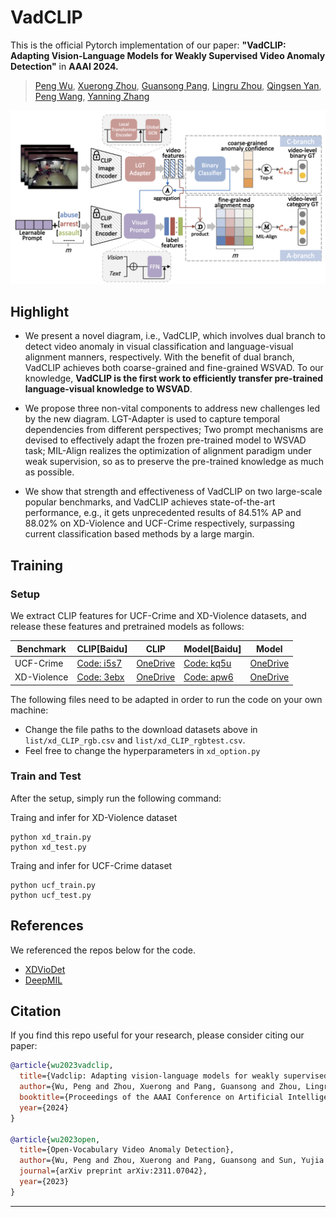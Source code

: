 # VadCLIP
This is the official Pytorch implementation of our paper:
**"VadCLIP: Adapting Vision-Language Models for Weakly Supervised Video Anomaly Detection"** in **AAAI 2024.**  
> <a href="https://scholar.google.com.hk/citations?user=QkNqUH4AAAAJ" target="_blank">Peng Wu</a>, <a href="https://scholar.google.com/citations?user=ljzQLv4AAAAJ" target="_blank">Xuerong Zhou</a>, <a href="https://scholar.google.com.hk/citations?hl=zh-CN&user=1ZO7pHkAAAAJ" target="_blank">Guansong Pang</a>, <a href="https://paperswithcode.com/search?q=author%3ALingru+Zhou" target="_blank">Lingru Zhou</a>,  <a href="https://scholar.google.com/citations?user=BSGy3foAAAAJ" target="_blank">Qingsen Yan</a>, <a href="https://scholar.google.com.au/citations?user=aPLp7pAAAAAJ" target="_blank">Peng Wang</a>, <a href="https://teacher.nwpu.edu.cn/m/en/1999000059.html" target="_blank">Yanning Zhang</a>

![framework](data/framework.png)

## Highlight
- We present a novel diagram, i.e., VadCLIP, which involves dual branch to detect video anomaly in visual classification and language-visual alignment manners, respectively. With the benefit of dual branch, VadCLIP achieves both coarse-grained and fine-grained WSVAD. To our knowledge, **VadCLIP is the first work to efficiently transfer pre-trained language-visual knowledge to WSVAD**.

- We propose three non-vital components to address new challenges led by the new diagram. LGT-Adapter is used to capture temporal dependencies from different perspectives; Two prompt mechanisms are devised to effectively adapt the frozen pre-trained model to WSVAD task; MIL-Align realizes the optimization of alignment paradigm under weak supervision, so as to preserve the pre-trained knowledge as much as possible.

- We show that strength and effectiveness of VadCLIP on two large-scale popular benchmarks, and VadCLIP achieves state-of-the-art performance, e.g., it gets unprecedented results of 84.51\% AP and 88.02\% on XD-Violence and UCF-Crime respectively, surpassing current classification based methods by a large margin.

## Training

### Setup
We extract CLIP features for UCF-Crime and XD-Violence datasets, and release these features and pretrained models as follows:

| Benchmark | CLIP[Baidu]    | CLIP | Model[Baidu]  | Model | 
|--------|----------|-----------|-------------|------------|
| UCF-Crime   | [Code: i5s7](https://pan.baidu.com/s/1N56PkSPqdTmeE3i2NIE_xg) | [OneDrive](https://stuxidianeducn-my.sharepoint.com/:u:/g/personal/pengwu_stu_xidian_edu_cn/Ea86YOcp5z9KhRFDQm9a8zwBcGiGGg5BuBJtgmCVByazBQ?e=tqHLHt)     | [Code: kq5u](https://pan.baidu.com/s/1_9bTC99FklrZRnkmYMuJQw)         | [OneDrive](https://stuxidianeducn-my.sharepoint.com/:u:/g/personal/pengwu_stu_xidian_edu_cn/Eaz6sn40RmlFmjELcNHW1IkBV7C0U5OrOaHcuLFzH2S0-Q?e=x8wtVe)           | 
| XD-Violence | [Code: 3ebx](https://pan.baidu.com/s/1B014oT7kB0cXsM9v5ZLZdQ)| [OneDrive](https://stuxidianeducn-my.sharepoint.com/:f:/g/personal/pengwu_stu_xidian_edu_cn/Et5dWQZb2cBDs7zsrp90SrQBL_52vTRNYTdjQW6SMl0ZVA?e=foX4ph)      | [Code: apw6](https://pan.baidu.com/s/1O0uwVS3ZyDA1soWUv2VasQ) | [OneDrive](https://stuxidianeducn-my.sharepoint.com/:u:/g/personal/pengwu_stu_xidian_edu_cn/EYlNnn_xfVxBtQZuQgngrMsBHY-i8QHTVOs7PmryzQ2MyA?e=99nxnR)           | 




The following files need to be adapted in order to run the code on your own machine:
- Change the file paths to the download datasets above in `list/xd_CLIP_rgb.csv` and `list/xd_CLIP_rgbtest.csv`. 
- Feel free to change the hyperparameters in `xd_option.py`
### Train and Test
After the setup, simply run the following command: 


Traing and infer for XD-Violence dataset
```
python xd_train.py
python xd_test.py
```
Traing and infer for UCF-Crime dataset
```
python ucf_train.py
python ucf_test.py
```

## References
We referenced the repos below for the code.
* [XDVioDet](https://github.com/Roc-Ng/XDVioDet)
* [DeepMIL](https://github.com/Roc-Ng/DeepMIL)

## Citation

If you find this repo useful for your research, please consider citing our paper:

```bibtex
@article{wu2023vadclip,
  title={Vadclip: Adapting vision-language models for weakly supervised video anomaly detection},
  author={Wu, Peng and Zhou, Xuerong and Pang, Guansong and Zhou, Lingru and Yan, Qingsen and Wang, Peng and Zhang, Yanning},
  booktitle={Proceedings of the AAAI Conference on Artificial Intelligence (AAAI)},
  year={2024}
}

@article{wu2023open,
  title={Open-Vocabulary Video Anomaly Detection},
  author={Wu, Peng and Zhou, Xuerong and Pang, Guansong and Sun, Yujia and Liu, Jing and Wang, Peng and Zhang, Yanning},
  journal={arXiv preprint arXiv:2311.07042},
  year={2023}
}

```
---
